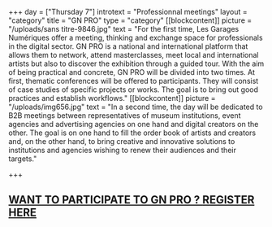 +++
day = ["Thursday 7"]
introtext = "Professionnal meetings"
layout = "category"
title = "GN PRO"
type = "category"
[[blockcontent]]
picture = "/uploads/sans titre-9846.jpg"
text = "For the first time, Les Garages Numériques offer a meeting, thinking and exchange space for professionals in the digital sector. GN PRO is a national and international platform that allows them to network, attend masterclasses, meet local and international artists but also to discover the exhibition through a guided tour. With the aim of being practical and concrete, GN PRO will be divided into two times. At first, thematic conferences will be offered to participants. They will consist of case studies of specific projects or works. The goal is to bring out good practices and establish workflows."
[[blockcontent]]
picture = "/uploads/img656.jpg"
text = "In a second time, the day will be dedicated to B2B meetings between representatives of museum institutions, event agencies and advertising agencies on one hand and digital creators on the other. The goal is on one hand to fill the order book of artists and creators and, on the other hand, to bring creative and innovative solutions to institutions and agencies wishing to renew their audiences and their targets."

+++
<a href="https://www.eventbrite.fr/e/garages-numeriques-pro-registration-74990644035"><h2 class="ctapro">WANT TO PARTICIPATE TO GN PRO ? <span class="red">REGISTER HERE</span></h2></a>
